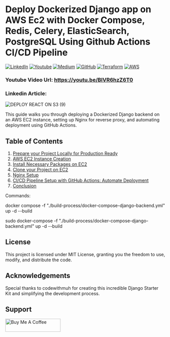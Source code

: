 # Deploy Dockerized Django app on AWS Ec2  with Docker Compose, Redis, Celery, ElasticSearch, PostgreSQL Using Github Actions CI/CD Pipeline
[![LinkedIn](https://img.shields.io/badge/Connect%20with%20me%20on-LinkedIn-blue.svg)](https://www.linkedin.com/in/muhammad-rashid-daha/)
[![Youtube](https://img.shields.io/youtube/channel/subscribers/UC1HEefoqUWmztGZ_Laq28sw)](https://youtube.com/@codewithmuh)
[![Medium](https://img.shields.io/badge/Medium-12100E?style=for-the-badge&logo=medium&logoColor=white)](https://medium.com/@codewithmuh)
[![GitHub](https://img.shields.io/github/stars/codewithmuh.svg?style=social)](https://github.com/codewithmuh)
[![Terraform](https://img.shields.io/badge/Terraform-%E2%9C%A8-lightgrey)](https://www.terraform.io)
[![AWS](https://img.shields.io/badge/AWS-%F0%9F%9B%A1-orange)](https://aws.amazon.com)


### Youtube Video Url: https://youtu.be/BlVR6hzZ6T0
### Linkedin Article: 


![DEPLOY REACT ON S3 (9)](https://github.com/user-attachments/assets/7de04635-87d2-4615-8f91-fa529b45a998)


This guide walks you through deploying a Dockerized Django backend on an AWS EC2 instance, setting up Nginx for reverse proxy, and automating deployment using GitHub Actions.

## Table of Contents

1. [Prepare your Project Locally for Production Ready](#prepare-your-project-locally-for-production-ready)
2. [AWS EC2 Instance Creation](#aws-ec2-instance-creation)
3. [Install Necessary Packages on EC2](#install-necessary-packages-on-ec2)
4. [Clone your Project on EC2](#clone-your-project-on-ec2)
5. [Nginx Setup](#nginx-setup)
6. [CI/CD Pipeline Setup with GitHub Actions: Automate Deployment](#cicd-pipeline-setup-with-github-actions-automate-deployment)
7. [Conclusion](#conclusion)


Commands:

docker compose -f "./build-process/docker-compose-django-backend.yml" up -d --build

sudo docker-compose -f "./build-process/docker-compose-django-backend.yml" up -d --build

## License
This project is licensed under MIT License, granting you the freedom to use, modify, and distribute the code.

## Acknowledgements
Special thanks to codewithmuh for creating this incredible Django Starter Kit and simplifying the development process.

## Support
<a href="https://www.buymeacoffee.com/codewithmuh" target="_blank"><img src="https://cdn.buymeacoffee.com/buttons/default-yellow.png" alt="Buy Me A Coffee" height="41" width="174"></a>
